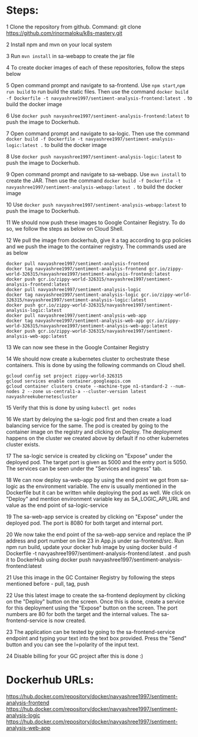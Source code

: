 # Steps:
1 Clone the repository from github. Command: git clone https://github.com/rinormaloku/k8s-mastery.git

2 Install npm and mvn on your local system

3 Run ```mvn install``` in sa-webapp to create the jar file 

4 To create docker images of each of these repositories, follow the steps below

5 Open command prompt and navigate to sa-frontend. Use ```npm start```,```npm run build``` to run build the static files. Then use the command ```docker build -f Dockerfile -t navyashree1997/sentiment-analysis-frontend:latest .``` to build the docker image

6 Use ```docker push navyashree1997/sentiment-analysis-frontend:latest``` to push the image to Dockerhub.

7 Open command prompt and navigate to sa-logic. Then use the command ```docker build -f Dockerfile -t navyashree1997/sentiment-analysis-logic:latest .``` to build the docker image

8 Use ```docker push navyashree1997/sentiment-analysis-logic:latest``` to push the image to Dockerhub.

9 Open command prompt and navigate to sa-webapp. Use ```mvn install``` to create the JAR. Then use the command ```docker build -f Dockerfile -t navyashree1997/sentiment-analysis-webapp:latest .``` to build the docker image

10 Use ```docker push navyashree1997/sentiment-analysis-webapp:latest``` to push the image to Dockerhub.

11 We should now push these images to Google Container Registry. To do so, we follow the steps as below on Cloud Shell.

12 We pull the image from dockerhub, give it a tag according to gcp policies and we push the image to the container registry. The commands used are as below
```
docker pull navyashree1997/sentiment-analysis-frontend
docker tag navyashree1997/sentiment-analysis-frontend gcr.io/zippy-world-326315/navyashree1997/sentiment-analysis-frontend:latest
docker push gcr.io/zippy-world-326315/navyashree1997/sentiment-analysis-frontend:latest
docker pull navyashree1997/sentiment-analysis-logic
docker tag navyashree1997/sentiment-analysis-logic gcr.io/zippy-world-326315/navyashree1997/sentiment-analysis-logic:latest
docker push gcr.io/zippy-world-326315/navyashree1997/sentiment-analysis-logic:latest
docker pull navyashree1997/sentiment-analysis-web-app
docker tag navyashree1997/sentiment-analysis-web-app gcr.io/zippy-world-326315/navyashree1997/sentiment-analysis-web-app:latest
docker push gcr.io/zippy-world-326315/navyashree1997/sentiment-analysis-web-app:latest
```

13 We can now see these in the Google Container Registry

14 We should now create a kubernetes cluster to orchestrate these containers. This is done by using the following commands on Cloud shell.
```
gcloud config set project zippy-world-326315
gcloud services enable container.googleapis.com
gcloud container clusters create --machine-type n1-standard-2 --num-nodes 2 --zone us-central1-a --cluster-version latest navyashreekubernetescluster
```

15 Verify that this is done by using ```kubectl get nodes```

16 We start by deloying the sa-logic pod first and then create a load balancing service for the same. The pod is created by going to the container image on the registry and clicking on Deploy. The deployment happens on the cluster we created above by default if no other kubernetes cluster exists. 

17 The sa-logic service is created by clicking on "Expose" under the deployed pod. The target port is given as 5000 and the entry port is 5050. The services can be seen under the "Services and ingress" tab. 

18 We can now deploy sa-web-app by using the end point we got from sa-logic as the environment variable. The env is usually mentioned in the Dockerfile but it can be written while deploying the pod as well. We click on "Deploy" and mention environment variable key as SA_LOGIC_API_URL and value as the end point of sa-logic-service

19 The sa-web-app service is created by clicking on "Expose" under the deployed pod. The port is 8080 for both target and internal port. 

20 We now take the end point of the sa-web-app service and replace the IP address and port number on line 23 in App.js under sa-frontend/src. Run npm run build, update your docker hub image by using docker build -f Dockerfile -t navyashree1997/sentiment-analysis-frontend:latest . and push it to DockerHub using docker push navyashree1997/sentiment-analysis-frontend:latest 

21 Use this image in the GC Container Registry by following the steps mentioned before - pull, tag, push

22 Use this latest image to create the sa-frontend deployment by clicking on the "Deploy" button on the screen. Once this is done, create a service for this deployment using the "Expose" button on the screen. The port numbers are 80 for both the target and the internal values. The sa-frontend-service is now created. 

23 The application can be tested by going to the sa-frontend-service endpoint and typing your text into the text box provided. Press the "Send" button and you can see the l=polarity of the input text. 

24 Disable billing for your GC project after this is done :) 

# Dockerhub URLs:
https://hub.docker.com/repository/docker/navyashree1997/sentiment-analysis-frontend
https://hub.docker.com/repository/docker/navyashree1997/sentiment-analysis-logic
https://hub.docker.com/repository/docker/navyashree1997/sentiment-analysis-web-app
